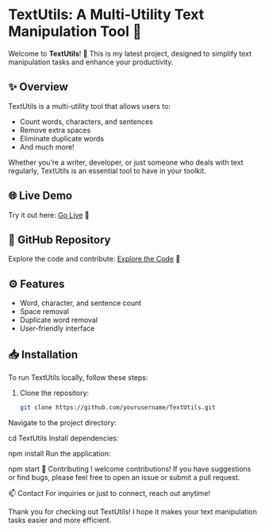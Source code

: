 # TextUtils: A Multi-Utility Text Manipulation Tool 🚀

Welcome to **TextUtils**! 🎉 This is my latest project, designed to simplify text manipulation tasks and enhance your productivity.

## ✨ Overview
TextUtils is a multi-utility tool that allows users to:
- Count words, characters, and sentences
- Remove extra spaces
- Eliminate duplicate words
- And much more!

Whether you’re a writer, developer, or just someone who deals with text regularly, TextUtils is an essential tool to have in your toolkit.

## 🌐 Live Demo
Try it out here: [Go Live](https://textutils-tc.netlify.app/) 🔗

## 📁 GitHub Repository
Explore the code and contribute: [Explore the Code](https://github.com/tajwone17/text-utils) 🔗

## ⚙️ Features
- Word, character, and sentence count
- Space removal
- Duplicate word removal
- User-friendly interface

## 📥 Installation
To run TextUtils locally, follow these steps:

1. Clone the repository:
   ```bash
   git clone https://github.com/yourusername/TextUtils.git
Navigate to the project directory:

cd TextUtils
Install dependencies:

npm install
Run the application:

npm start
🤝 Contributing
I welcome contributions! If you have suggestions or find bugs, please feel free to open an issue or submit a pull request.

📫 Contact
For inquiries or just to connect, reach out anytime!

Thank you for checking out TextUtils! I hope it makes your text manipulation tasks easier and more efficient.
